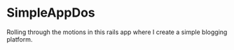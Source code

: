 # SimpleAppDos
Rolling through the motions in this rails app where I create a simple blogging platform.
